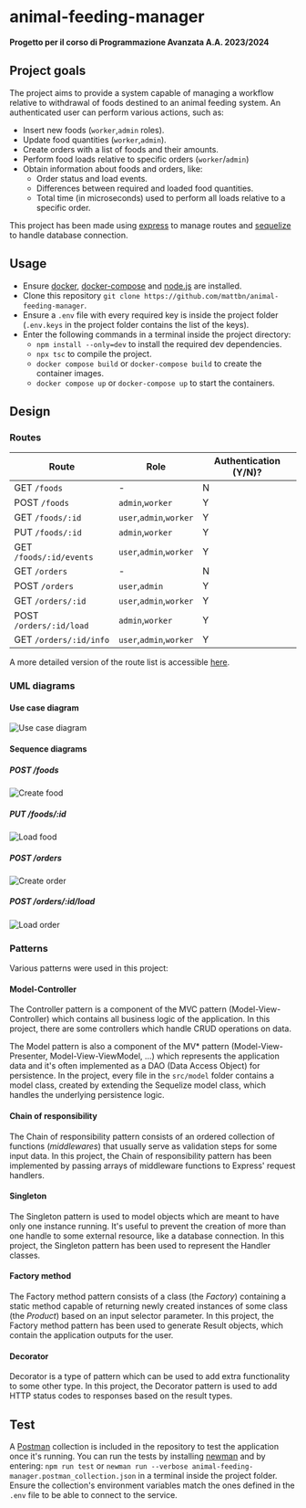 
# animal-feeding-manager

**Progetto per il corso di Programmazione Avanzata A.A. 2023/2024**

## Project goals

The project aims to provide a system capable of managing a workflow relative to withdrawal of foods destined to an animal feeding system. 
An authenticated user can perform various actions, such as:
- Insert new foods (`worker`,`admin` roles).
- Update food quantities (`worker`,`admin`).
- Create orders with a list of foods and their amounts.
- Perform food loads relative to specific orders (`worker`/`admin`)
- Obtain information about foods and orders, like:
	- Order status and load events.
	- Differences between required and loaded food quantities.
	- Total time (in microseconds) used to perform all loads relative to a specific order.

This project has been made using [express](https://expressjs.com/) to manage routes and [sequelize](https://sequelize.org/) to handle database connection.

## Usage

- Ensure [docker](https://www.docker.com/), [docker-compose](https://docs.docker.com/compose/) and [node.js](https://nodejs.org/en) are installed.
- Clone this repository `git clone https://github.com/mattbn/animal-feeding-manager`.
- Ensure a `.env` file with every required key is inside the project folder (`.env.keys` in the project folder contains the list of the keys).
- Enter the following commands in a terminal inside the project directory:
	- `npm install --only=dev` to install the required dev dependencies.
	- `npx tsc` to compile the project.
	- `docker compose build` or `docker-compose build` to create the container images.
	- `docker compose up` or `docker-compose up` to start the containers.

## Design

### Routes
|Route                  |Role                           |Authentication (Y/N)?        |
|-----------------------|-------------------------------|-----------------------------|
|GET `/foods` 	        |-                              |N                            |
|POST `/foods`          |`admin`,`worker`               |Y                            |
|GET `/foods/:id`       |`user`,`admin`,`worker`        |Y                            |
|PUT `/foods/:id`       |`admin`,`worker`               |Y                            |
|GET `/foods/:id/events`|`user`,`admin`,`worker`        |Y                            |
|GET `/orders`          |-                              |N                            |
|POST `/orders`         |`user`,`admin`                 |Y                            |
|GET `/orders/:id`      |`user`,`admin`,`worker`        |Y                            |
|POST `/orders/:id/load`|`admin`,`worker`               |Y                            |
|GET `/orders/:id/info` |`user`,`admin`,`worker`        |Y                            |

A more detailed version of the route list is accessible [here](./Routes.md).

### UML diagrams

#### Use case diagram
![Use case diagram](./img/usecase.png)

#### Sequence diagrams

##### POST /foods
![Create food](./img/create_food.png)

##### PUT /foods/:id
![Load food](./img/load_food.png)

##### POST /orders
![Create order](./img/create_order.png)

##### POST /orders/:id/load
![Load order](./img/load_order.png)

### Patterns

Various patterns were used in this project:

#### Model-Controller

The Controller pattern is a component of the MVC pattern (Model-View-Controller) which contains all business logic of the application. In this project, there are some controllers which handle CRUD operations on data.

The Model pattern is also a component of the MV* pattern (Model-View-Presenter, Model-View-ViewModel, ...) which represents the application data and it's often implemented as a DAO (Data Access Object) for persistence. In the project, every file in the `src/model` folder contains a model class, created by extending the Sequelize model class, which handles the underlying persistence logic.

#### Chain of responsibility

The Chain of responsibility pattern consists of an ordered collection of functions (*middlewares*) that usually serve as validation steps for some input data. In this project, the Chain of responsibility pattern has been implemented by passing arrays of middleware functions to Express' request handlers.

#### Singleton

The Singleton pattern is used to model objects which are meant to have only one instance running. It's useful to prevent the creation of more than one handle to some external resource, like a database connection.
In this project, the Singleton pattern has been used to represent the Handler classes.

#### Factory method

The Factory method pattern consists of a class (the *Factory*) containing a static method capable of returning newly created instances of some class (the *Product*) based on an input selector parameter.
In this project, the Factory method pattern has been used to generate Result objects, which contain the application outputs for the user.

#### Decorator

Decorator is a type of pattern which can be used to add extra functionality to some other type. In this project, the Decorator pattern is used to add HTTP status codes to responses based on the result types.

## Test

A [Postman]() collection is included in the repository to test the application once it's running.
You can run the tests by installing [newman]() and by entering: `npm run test` or `newman run --verbose animal-feeding-manager.postman_collection.json` in a terminal inside the project folder.
Ensure the collection's environment variables match the ones defined in the `.env` file to be able to connect to the service.

